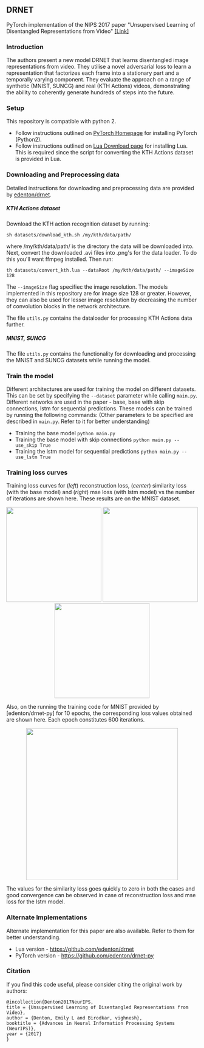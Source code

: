 ## DRNET
PyTorch implementation of the NIPS 2017 paper "Unsupervised Learning of Disentangled Representations from Video" 
[[Link]](https://papers.nips.cc/paper/7028-unsupervised-learning-of-disentangled-representations-from-video.pdf) </br>

### Introduction
The authors present a new model DRNET that learns disentangled image representations from video. They utilise a novel adversarial loss to learn a representation that factorizes each frame into a stationary part and a temporally varying component. They evaluate the approach on a range of synthetic (MNIST, SUNCG) and real (KTH Actions) videos, demonstrating the ability to coherently generate hundreds of steps into the future. </br>

### Setup
This repository is compatible with python 2. </br>
- Follow instructions outlined on [PyTorch Homepage](https://pytorch.org/) for installing PyTorch (Python2). 
- Follow instructions outlined on [Lua Download page](https://www.lua.org/download.html) for installing Lua. This is required since the script for converting the KTH Actions dataset is provided in Lua. </br>

### Downloading and Preprocessing data
Detailed instructions for downloading and preprocessing data are provided by [edenton/drnet](https://github.com/edenton/drnet).

##### KTH Actions dataset
Download the KTH action recognition dataset by running:
```
sh datasets/download_kth.sh /my/kth/data/path/
```
where /my/kth/data/path/ is the directory the data will be downloaded into. Next, convert the downloaded .avi files into .png's for the data loader. To do this you'll want ffmpeg installed. Then run:
```
th datasets/convert_kth.lua --dataRoot /my/kth/data/path/ --imageSize 128
```
The ```--imageSize``` flag specifiec the image resolution. The models implemented in this repository are for image size 128 or greater. However, they can also be used for lesser image resolution by decreasing the number of convolution blocks in the network architecture.

The file ```utils.py``` contains the dataloader for processing KTH Actions data further. 

##### MNIST, SUNCG
The file ```utils.py``` contains the functionality for downloading and processing the MNIST and SUNCG datasets while running the model. </br>

### Train the model
Different architectures are used for training the model on different datasets. This can be set by specifying the ```--dataset``` parameter while calling ```main.py```. Different networks are used in the paper - base, base with skip connections, lstm for sequential predictions. These models can be trained by running the following commands: (Other parameters to be specified are described in ```main.py```. Refer to it for better understanding) </br>
- Training the base model ```python main.py```
- Training the base model with skip connections ```python main.py --use_skip True```
- Training the lstm model for sequential predictions ```python main.py --use_lstm True``` </br> 

### Training loss curves
Training loss curves for (*left*) reconstruction loss, (*center*) similarity loss (with the base model) and (*right*) mse loss (with lstm model) vs the number of iterations are shown here. These results are on the MNIST dataset.
<p align="center">
  <img src="https://github.com/ap229997/DRNET/blob/master/saved_results/rec_loss.png" width="250"/>
  <img src="https://github.com/ap229997/DRNET/blob/master/saved_results/sim_loss.png" width="250"/>
  <img src="https://github.com/ap229997/DRNET/blob/master/saved_results/lstm_loss.png" width="250"/>
</p>
Also, on the running the training code for MNIST provided by [edenton/drnet-py] for 10 epochs, the corresponding loss values obtained are shown here. Each epoch constitutes 600 iterations. 
<p align="center">
  <img src="https://github.com/ap229997/DRNET/blob/master/saved_results/original_loss.png" width="400">
</p>
The values for the similarity loss goes quickly to zero in both the cases and good convergence can be observed in case of reconstruction loss and mse loss for the lstm model.

### Alternate Implementations
Alternate implementation for this paper are also available. Refer to them for better understanding.
- Lua version - https://github.com/edenton/drnet
- PyTorch version - https://github.com/edenton/drnet-py </br>

### Citation
If you find this code useful, please consider citing the original work by authors:
```
@incollection{Denton2017NeurIPS,
title = {Unsupervised Learning of Disentangled Representations from Video},
author = {Denton, Emily L and Birodkar, vighnesh},
booktitle = {Advances in Neural Information Processing Systems (NeurIPS)},
year = {2017}
}
```
